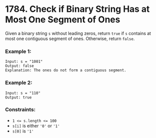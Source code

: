 # 1784. Check if Binary String Has at Most One Segment of Ones

Given a binary string `s` ​​​​​without leading zeros, return `true​​​` if `s` contains at most one contiguous segment of ones. Otherwise, return `false`.

### Example 1:

```
Input: s = "1001"
Output: false
Explanation: The ones do not form a contiguous segment.
```

### Example 2:

```
Input: s = "110"
Output: true
```

### Constraints:

- `1 <= s.length <= 100`
- `s[i]` is either `'0'` or `'1'`
- `s[0]` is `'1'`
